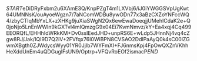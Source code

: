 $START$eDiDRyFxbm2u6XAmE3Q/KnpPZgT4m1LXVbj6/iJ0iYWGGSVpUgKwt64UMNNsK/ouAyoeWgzn7/7aNComWDBu8ywODn77x3aBzCXZoYNFccWQ4/zbyCTIqMbYxLX+zXHKg9juXiaSWgN2Qx6ewEwaDoeqjjUMehICdaK2e+Q0joNjo5LnEnWWln9kGXTvI4mIQmzgG9x04Ei7KvmNmvz/kY+Ea4xqj4Cq499EEORQfL/EHHhIdWRkKM+Dv0ssIEedJHD+unpRS6E+wLdp5JHnnNj4vq4cZgw8RJ/Jak/IQI9D7Q2iV+2FVfqx76l0WiBPN8CVSAO2DdlPaAyQ0k4sC00lZGwmXBgth0ZJWdycsWyy01YR0JjIb7WYFmXI+FJ6nmsKpj4FpOwQXZnVKhhHeXddUnEm4uQDGuglFsUN9/Optrp+VFQvRoEOf2ismacP$END$